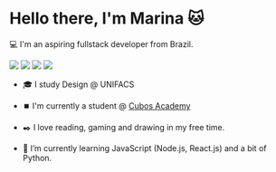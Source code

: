 
# Hello there, I'm Marina :cat:

💻 I'm an aspiring fullstack developer from Brazil.


![](https://img.shields.io/badge/code-javascript-orange)
![](https://img.shields.io/badge/code-nodejs-green)
![](https://img.shields.io/badge/code-reactjs-#ff69b4)
![](https://img.shields.io/badge/code-postgress-blue)

- 🎓 I study Design @ UNIFACS

- ⏹️ I'm currently a student @ [Cubos Academy](https://cubos.academy)

- ✒️ I love reading, gaming and drawing in my free time.

- 🌱 I’m currently learning JavaScript (Node.js, React.js) and a bit of Python.
